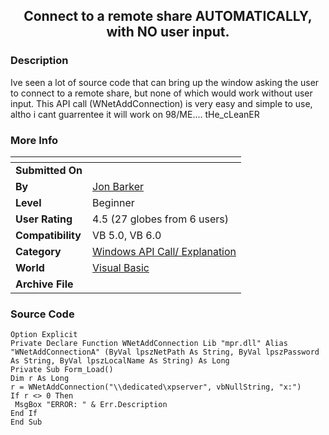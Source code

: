 ﻿<div align="center">

## Connect to a remote share AUTOMATICALLY, with NO user input\.


</div>

### Description

Ive seen a lot of source code that can bring up the window asking the user to connect to a remote share, but none of which would work without user input. This API call (WNetAddConnection) is very easy and simple to use, altho i cant guarrentee it will work on 98/ME.... tHe_cLeanER
 
### More Info
 


<span>             |<span>
---                |---
**Submitted On**   |
**By**             |[Jon Barker](https://github.com/Planet-Source-Code/PSCIndex/blob/master/ByAuthor/jon-barker.md)
**Level**          |Beginner
**User Rating**    |4.5 (27 globes from 6 users)
**Compatibility**  |VB 5\.0, VB 6\.0
**Category**       |[Windows API Call/ Explanation](https://github.com/Planet-Source-Code/PSCIndex/blob/master/ByCategory/windows-api-call-explanation__1-39.md)
**World**          |[Visual Basic](https://github.com/Planet-Source-Code/PSCIndex/blob/master/ByWorld/visual-basic.md)
**Archive File**   |[](https://github.com/Planet-Source-Code/jon-barker-connect-to-a-remote-share-automatically-with-no-user-input__1-30267/archive/master.zip)





### Source Code

```
Option Explicit
Private Declare Function WNetAddConnection Lib "mpr.dll" Alias "WNetAddConnectionA" (ByVal lpszNetPath As String, ByVal lpszPassword As String, ByVal lpszLocalName As String) As Long
Private Sub Form_Load()
Dim r As Long
r = WNetAddConnection("\\dedicated\xpserver", vbNullString, "x:")
If r <> 0 Then
 MsgBox "ERROR: " & Err.Description
End If
End Sub
```

